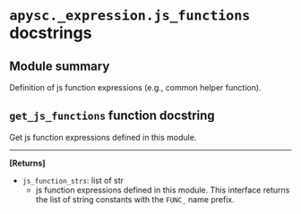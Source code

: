 # `apysc._expression.js_functions` docstrings

## Module summary

Definition of js function expressions (e.g., common helper function).

## `get_js_functions` function docstring

Get js function expressions defined in this module.<hr>

**[Returns]**

- `js_function_strs`: list of str
  - js function expressions defined in this module. This interface returns the list of string constants with the `FUNC_` name prefix.